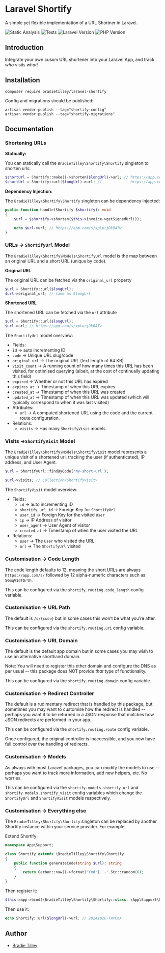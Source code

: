 # Laravel Shortify

A simple yet flexible implementation of a URL Shortner in Laravel.

![Static Analysis](https://github.com/bradietilley/laravel-shortify/actions/workflows/static.yml/badge.svg)
![Tests](https://github.com/bradietilley/laravel-shortify/actions/workflows/tests.yml/badge.svg)
![Laravel Version](https://img.shields.io/badge/Laravel%20Version-%E2%89%A5%2011.0-F9322C)
![PHP Version](https://img.shields.io/badge/PHP%20Version-%E2%89%A5%208.3-4F5B93)


## Introduction

Integrate your own cusom URL shortener into your Laravel App, and track *who* visits *what*!

## Installation

```
composer require bradietilley/laravel-shortify
```

Config and migrations should be published:

```
artisan vendor:publish --tag="shortify-config"
artisan vendor:publish --tag="shortify-migrations"
```


## Documentation

### Shortening URLs

**Statically:**

You can statically call the `BradieTilley\Shortify\Shortify` singleton to shorten urls:

```php
$shortUrl = Shortify::make()->shorten($longUrl)->url; // https://app.com/s/Ws4BYCVLDDDh
$shortUrl = Shortify::url($longUrl)->url; //             https://app.com/s/5wHiKrKx5xV1
```

**Dependency Injection:**

The `BradieTilley\Shortify\Shortify` singleton can be dependency injected:

```php
public function handle(Shortify $shortify): void
{
    $url = $shortify->shorten($this->invoice->getSignedUrl());

    echo $url->url; // https://app.com/s/xpLurjDkBATw
}
```

### URLs → `ShortifyUrl` Model

The `BradieTilley\Shortify\Models\ShortifyUrl` model is the map between an original URL and a short URL (unique by code).

**Original URL**

The original URL can be fetched via the `original_url` property

```php
$url = Shortify::url($longUrl);
$url->original_url; // same as $longUrl
```

**Shortened URL**

The shortened URL can be fetched via the `url` attribute

```php
$url = Shortify::url($longUrl);
$url->url; // https://app.com/s/xpLurjDkBATw
```

The `ShortifyUrl` model overview:

- Fields:
 - `id` → auto incrementing ID
 - `code` → Unique URL slug/code
 - `original_url` → The original URL (text length of 64 KB)
 - `visit_count` → A running count of how many times this URL has been visited, for optimised querying (albeit, at the cost of continually updating this field)
 - `expired` → Whether or not this URL has expired
 - `expires_at` → Timestamp of when this URL expires
 - `created_at` → Timestamp of when this URL was created
 - `updated_at` → Timestamp of when this URL was updated (which will typically correspond to when it was last visited)
- Attributes:
  - `url` → A computed shortened URL using the code and the current route configuration.
- Relations:
  - `visits` → Has many `ShortifyVisit` models.

### Visits ->`ShortifyVisit` Model

The `BradieTilley\Shortify\Models\ShortifyVisit` model represents a unique visit of a shortened url, tracking the user (if authenticated), IP address, and User Agent.

```php
$url = ShortifyUrl::findByCode('my-short-url');

$url->visits; // Collection<ShortifyVisit>
```

The `ShortifyVisit` model overview:

- Fields:
  - `id` → auto incrementing ID
  - `shortify_url_id` → Foreign Key for `ShortifyUrl`
  - `user_id` → Foreign Key for the visited `User`
  - `ip` → IP Address of visitor
  - `user_agent` → User Agent of visitor
  - `created_at` → Timestamp of when the user visited the URL
- Relations:
  - `user` → The `User` who visited the URL
  - `url` → The `ShortifyUrl` visited

### Customisation → Code Length

The code length defaults to 12, meaning the short URLs are always `https://app.com/s/` followed by 12 alpha-numeric characters such as `50mqV1dfOrth`.

This can be configured via the `shortify.routing.code_length` config variable.

### Customisation → URL Path

The default is `/s/{code}` but in some cases this won't be what you're after.

This can be configured via the `shortify.routing.uri` config variable.

### Customisation → URL Domain

The default is the default app domain but in some cases you may wish to use an alternative shorthand domain.

Note: You will need to register this other domain and configure the DNS as per usual -- this package does NOT provide *that* type of functionality.

This can be configured via the `shortify.routing.domain` config variable.

### Customisation → Redirect Controller

The default is a rudimentary redirect that is handled by this package, but sometimes you may want to customise how the redirect is handled -- perhaps you want it to be returned in a JSON response that matches how JSON redirects are performed in your app.

This can be configured via the `shortify.routing.route` config variable.

Once configured, the original controller is inaccessible, and you now have full control over the handling of redirects.

### Customisation → Models

As always with most Laravel packages, you can modify the models to use -- perhaps you want to track more information, add new helpers, etc. No worries.

This can be configured via the `shortify.models.shortify_url` and `shortify.models.shortify_visit` config variables which change the `ShortifyUrl` and `ShortifyVisit` models respectively.

### Customisation → Everything else

The `BradieTilley\Shortify\Shortify` singleton can be replaced by another Shortify instance within your service provider. For example:

Extend Shortify:

```php
namespace App\Support;

class Shortify extends \BradieTilley\Shortify\Shortify
{
    public function generateCode(string $url): string
    {
        return Carbon::now()->format('Ymd').'-'.Str::random(6);
    }
}
```

Then register it:

```php
$this->app->bind(\BradieTilley\Shortify\Shortify::class, \App\Support\Shortify::class);
```

Then use it:

```php
echo Shortify::url($longUrl)->url; // 20241026-TWrCmX
```

## Author

- [Bradie Tilley](https://github.com/bradietilley)
